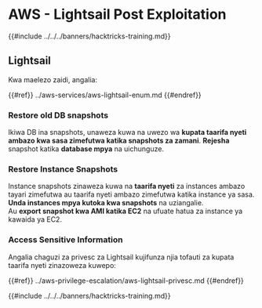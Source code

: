 # AWS - Lightsail Post Exploitation

{{#include ../../../banners/hacktricks-training.md}}

## Lightsail

Kwa maelezo zaidi, angalia:

{{#ref}}
../aws-services/aws-lightsail-enum.md
{{#endref}}

### Restore old DB snapshots

Ikiwa DB ina snapshots, unaweza kuwa na uwezo wa **kupata taarifa nyeti ambazo kwa sasa zimefutwa katika snapshots za zamani**. **Rejesha** snapshot katika **database mpya** na uichunguze.

### Restore Instance Snapshots

Instance snapshots zinaweza kuwa na **taarifa nyeti** za instances ambazo tayari zimefutwa au taarifa nyeti ambazo zimefutwa katika instance ya sasa. **Unda instances mpya kutoka kwa snapshots** na uziangalie.\
Au **export snapshot kwa AMI katika EC2** na ufuate hatua za instance ya kawaida ya EC2.

### Access Sensitive Information

Angalia chaguzi za privesc za Lightsail kujifunza njia tofauti za kupata taarifa nyeti zinazoweza kuwepo:

{{#ref}}
../aws-privilege-escalation/aws-lightsail-privesc.md
{{#endref}}

{{#include ../../../banners/hacktricks-training.md}}
